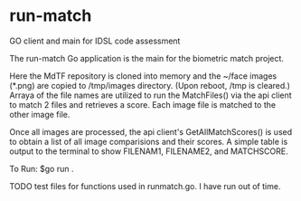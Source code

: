 # run-match
GO client and main for IDSL code assessment

The run-match Go application is the main for the biometric match project.

Here the MdTF repository is cloned into memory and the ~/face images (*.png) are copied to /tmp/images directory.  (Upon reboot, /tmp is cleared.)  Arraya of the file names are utilized to run the MatchFiles() via the api client to match 2 files and retrieves a score.  Each image file is matched to the other image file.

Once all images are processed, the api client's GetAllMatchScores() is used to obtain a list of all image comparisions and their scores.  A simple table is output to the terminal to show FILENAM1, FILENAME2, and MATCHSCORE.

To Run: $go run .

TODO test files for functions used in runmatch.go.  I have run out of time.
